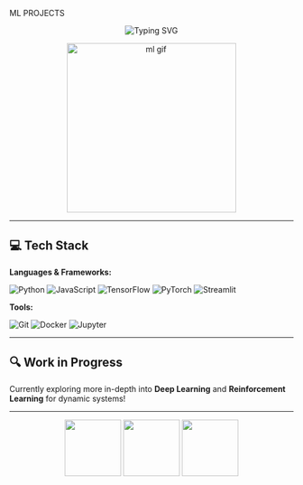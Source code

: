 ML PROJECTS

<p align="center">
  <img src="https://readme-typing-svg.demolab.com?font=Fira+Code&pause=1000&center=true&vCenter=true&width=500&lines=👋+Hello+World!+I'm+Your+Machine+Learning+Journey;🤖+Building+AI%2C+Deep+Learning+%7C+Computer+Vision;🎨+Creating+Incredible+ML+Solutions" alt="Typing SVG" />
</p>

<p align="center">
  <img src="https://media.giphy.com/media/qgQUggAC3Pfv687qPC/giphy.gif" width="300" alt="ml gif" />
</p>

---


## 💻 Tech Stack

**Languages & Frameworks:**

![Python](https://img.shields.io/badge/-Python-05122A?style=flat&logo=python)
![JavaScript](https://img.shields.io/badge/-JavaScript-F7DF1E?style=flat&logo=javascript)
![TensorFlow](https://img.shields.io/badge/-TensorFlow-FF6F00?style=flat&logo=tensorflow)
![PyTorch](https://img.shields.io/badge/-PyTorch-EE4C2C?style=flat&logo=pytorch)
![Streamlit](https://img.shields.io/badge/-Streamlit-FF4B4B?style=flat&logo=streamlit)

**Tools:**

![Git](https://img.shields.io/badge/-Git-F05032?style=flat&logo=git)
![Docker](https://img.shields.io/badge/-Docker-2496ED?style=flat&logo=docker)
![Jupyter](https://img.shields.io/badge/-Jupyter-FFCC00?style=flat&logo=jupyter)

---

## 🔍 Work in Progress

Currently exploring more in-depth into **Deep Learning** and **Reinforcement Learning** for dynamic systems!

---


<p align="center">
  <img src="https://raw.githubusercontent.com/rahulbanerjee26/githubProfileReadmeGenerator/main/gifs/brain.gif" width="100">
  <img src="https://raw.githubusercontent.com/rahulbanerjee26/githubProfileReadmeGenerator/main/gifs/code.gif" width="100">
  <img src="https://raw.githubusercontent.com/rahulbanerjee26/githubProfileReadmeGenerator/main/gifs/developer.gif" width="100">
</p>
